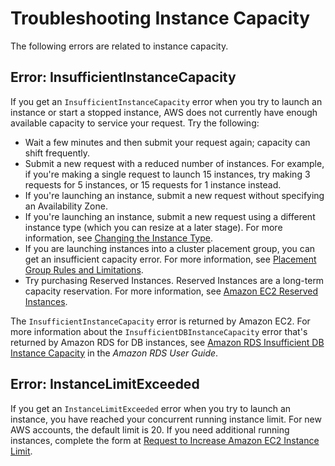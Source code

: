 # Troubleshooting Instance Capacity<a name="instance-capacity"></a>

The following errors are related to instance capacity\.

## Error: InsufficientInstanceCapacity<a name="instance-capacity-insufficient"></a>

If you get an `InsufficientInstanceCapacity` error when you try to launch an instance or start a stopped instance, AWS does not currently have enough available capacity to service your request\. Try the following:
+ Wait a few minutes and then submit your request again; capacity can shift frequently\.
+ Submit a new request with a reduced number of instances\. For example, if you're making a single request to launch 15 instances, try making 3 requests for 5 instances, or 15 requests for 1 instance instead\.
+ If you're launching an instance, submit a new request without specifying an Availability Zone\.
+ If you're launching an instance, submit a new request using a different instance type \(which you can resize at a later stage\)\. For more information, see [Changing the Instance Type](ec2-instance-resize.md)\.
+ If you are launching instances into a cluster placement group, you can get an insufficient capacity error\. For more information, see [Placement Group Rules and Limitations](placement-groups.md#concepts-placement-groups)\.
+ Try purchasing Reserved Instances\. Reserved Instances are a long\-term capacity reservation\. For more information, see [Amazon EC2 Reserved Instances](https://aws.amazon.com/ec2/purchasing-options/reserved-instances/)\.

The `InsufficientInstanceCapacity` error is returned by Amazon EC2\. For more information about the `InsufficientDBInstanceCapacity` error that's returned by Amazon RDS for DB instances, see [Amazon RDS Insufficient DB Instance Capacity](http://docs.aws.amazon.com/AmazonRDS/latest/UserGuide/CHAP_Troubleshooting.html#CHAP_Troubleshooting.Capacity) in the *Amazon RDS User Guide*\.

## Error: InstanceLimitExceeded<a name="instance-capacity-exceeded"></a>

If you get an `InstanceLimitExceeded` error when you try to launch an instance, you have reached your concurrent running instance limit\. For new AWS accounts, the default limit is 20\. If you need additional running instances, complete the form at [Request to Increase Amazon EC2 Instance Limit](https://console.aws.amazon.com/support/home#/case/create?issueType=service-limit-increase&limitType=service-code-ec2-instances)\.